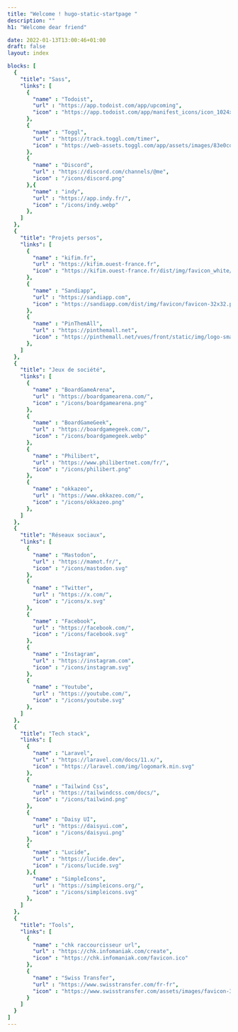 ```yaml
---
title: "Welcome ! hugo-static-startpage "
description: ""
h1: "Welcome dear friend"

date: 2022-01-13T13:00:46+01:00
draft: false
layout: index

blocks: [
  {
    "title": "Sass", 
    "links": [
      {  
        "name" : "Todoist",
        "url" : "https://app.todoist.com/app/upcoming",
        "icon" : "https://app.todoist.com/app/manifest_icons/icon_1024x1024.098d1a14e2f871db82d8a2392d59b587.png"
      },
      {  
        "name" : "Toggl",
        "url" : "https://track.toggl.com/timer",
        "icon" : "https://web-assets.toggl.com/app/assets/images/83e0cd2aef290298.ico"
      },
      {  
        "name" : "Discord",
        "url" : "https://discord.com/channels/@me",
        "icon" : "/icons/discord.png"
      },{  
        "name" : "indy",
        "url" : "https://app.indy.fr/",
        "icon" : "/icons/indy.webp"
      },
    ]
  },
  {
    "title": "Projets persos", 
    "links": [
      {  
        "name" : "kifim.fr",
        "url" : "https://kifim.ouest-france.fr",
        "icon" : "https://kifim.ouest-france.fr/dist/img/favicon_white/favicon.ico"
      },
      {  
        "name" : "Sandiapp",
        "url" : "https://sandiapp.com",
        "icon" : "https://sandiapp.com/dist/img/favicon/favicon-32x32.png"
      },
      {  
        "name" : "PinThemAll",
        "url" : "https://pinthemall.net",
        "icon" : "https://pinthemall.net/vues/front/static/img/logo-small.png"
      },
    ]
  },
  {
    "title": "Jeux de société", 
    "links": [
      {  
        "name" : "BoardGameArena",
        "url" : "https://boardgamearena.com/",
        "icon" : "/icons/boardgamearena.png"
      },
      {  
        "name" : "BoardGameGeek",
        "url" : "https://boardgamegeek.com/",
        "icon" : "/icons/boardgamegeek.webp"
      },
      {  
        "name" : "Philibert",
        "url" : "https://www.philibertnet.com/fr/",
        "icon" : "/icons/philibert.png"
      },
      {  
        "name" : "okkazeo",
        "url" : "https://www.okkazeo.com/",
        "icon" : "/icons/okkazeo.png"
      },
    ]
  },
  {
    "title": "Réseaux sociaux", 
    "links": [
      {  
        "name" : "Mastodon",
        "url" : "https://mamot.fr/",
        "icon" : "/icons/mastodon.svg"
      },
      {  
        "name" : "Twitter",
        "url" : "https://x.com/",
        "icon" : "/icons/x.svg"
      },
      {  
        "name" : "Facebook",
        "url" : "https://facebook.com/",
        "icon" : "/icons/facebook.svg"
      },
      {  
        "name" : "Instagram",
        "url" : "https://instagram.com",
        "icon" : "/icons/instagram.svg"
      },
      {  
        "name" : "Youtube",
        "url" : "https://youtube.com/",
        "icon" : "/icons/youtube.svg"
      },
    ]
  },
  {
    "title": "Tech stack", 
    "links": [
      {  
        "name" : "Laravel",
        "url" : "https://laravel.com/docs/11.x/",
        "icon" : "https://laravel.com/img/logomark.min.svg"
      },
      {  
        "name" : "Tailwind Css",
        "url" : "https://tailwindcss.com/docs/",
        "icon" : "/icons/tailwind.png"
      },
      {  
        "name" : "Daisy UI",
        "url" : "https://daisyui.com",
        "icon" : "/icons/daisyui.png"
      },
      {  
        "name" : "Lucide",
        "url" : "https://lucide.dev",
        "icon" : "/icons/lucide.svg"
      },{  
        "name" : "SimpleIcons",
        "url" : "https://simpleicons.org/",
        "icon" : "/icons/simpleicons.svg"
      },
    ]
  },
  {
    "title": "Tools", 
    "links": [
      {  
        "name" : "chk raccourcisseur url",
        "url" : "https://chk.infomaniak.com/create",
        "icon" : "https://chk.infomaniak.com/favicon.ico"
      },
      {  
        "name" : "Swiss Transfer",
        "url" : "https://www.swisstransfer.com/fr-fr",
        "icon" : "https://www.swisstransfer.com/assets/images/favicon-32x32.png"
      }
    ]
  }
]
---
```


